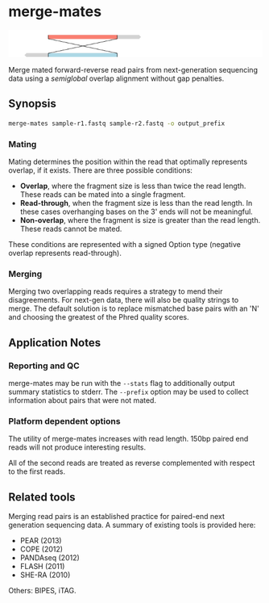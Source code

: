 # merge-mates

![overlap with read-through](doc/readthru.png)

Merge mated forward-reverse read pairs from next-generation sequencing
data using a _semiglobal_ overlap alignment without gap penalties.

## Synopsis

```bash
merge-mates sample-r1.fastq sample-r2.fastq -o output_prefix
```

### Mating

Mating determines the position within the read that optimally represents
overlap, if it exists. There are three possible conditions:

* **Overlap**, where the fragment size is less than twice the read length.
  These reads can be mated into a single fragment.
* **Read-through**, when the fragment size is less than the read length.
  In these cases overhanging bases on the 3' ends will not be meaningful.
* **Non-overlap**, where the fragment is size is greater than the read
  length. These reads cannot be mated. 

These conditions are represented with a signed Option type (negative
overlap represents read-through).

### Merging

Merging two overlapping reads requires a strategy to mend their
disagreements. For next-gen data, there will also be quality strings to
merge. The default solution is to replace mismatched base pairs with an
'N' and choosing the greatest of the Phred quality scores.

## Application Notes

### Reporting and QC

merge-mates may be run with the `--stats` flag to additionally output
summary statistics to stderr. The `--prefix` option may be used to collect
information about pairs that were not mated.

### Platform dependent options

The utility of merge-mates increases with read length. 150bp paired end
reads will not produce interesting results.

All of the second reads are treated as reverse complemented with respect
to the first reads.

## Related tools

Merging read pairs is an established practice for paired-end next
generation sequencing data. A summary of existing tools is provided here:

* PEAR (2013)
* COPE (2012)
* PANDAseq (2012)
* FLASH (2011)
* SHE-RA (2010)

Others: BIPES, iTAG.
